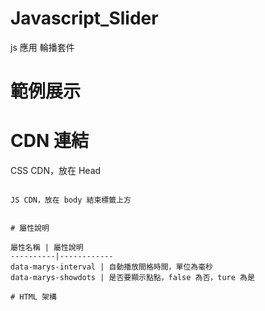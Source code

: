 # Javascript_Slider
js 應用 輪播套件

# 範例展示


# CDN 連結

CSS CDN，放在 Head

```

```

```
JS CDN，放在 body 結束標籤上方

```

```

# 屬性說明

屬性名稱 | 屬性說明
----------|------------
data-marys-interval | 自動播放間格時間，單位為毫秒
data-marys-showdots | 是否要顯示點點，false 為否，ture 為是

# HTML 架構

